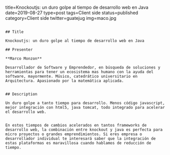 title=Knockoutjs: un duro golpe al tiempo de desarrollo web en Java 
date=2019-08-27
type=post
tags=Client side
status=published
category=Client side
twitter=guatejug
img=maco.jpg
~~~~~~

## Title

Knockoutjs: un duro golpe al tiempo de desarrollo web en Java

## Presenter

**Marco Monzon**

Desarrollador de Software y Emprendedor, en búsqueda de soluciones y herramientas para tener un ecosistema mas humano con la ayuda del software, mayormente. Músico, catedrático universitario en Arquitectura. Apasionado por la matemática aplicada.


## Description

Un duro golpe a tanto tiempo para desarrollo. Menos código javascript, mejor integración con html5, java tomcat, todo integrado para acelerar el desarrollo web.


En estos tiempos de cambios acelerados en tantos frameworks de desarrollo web, la combinación entre knockout y java es perfecta para micro proyectos o grandes emprendimientos. Si eres empresa o desarrollador individual te interesará saber que la integración de estas plataformas es maravillosa cuando hablamos de reducción de tiempo.
